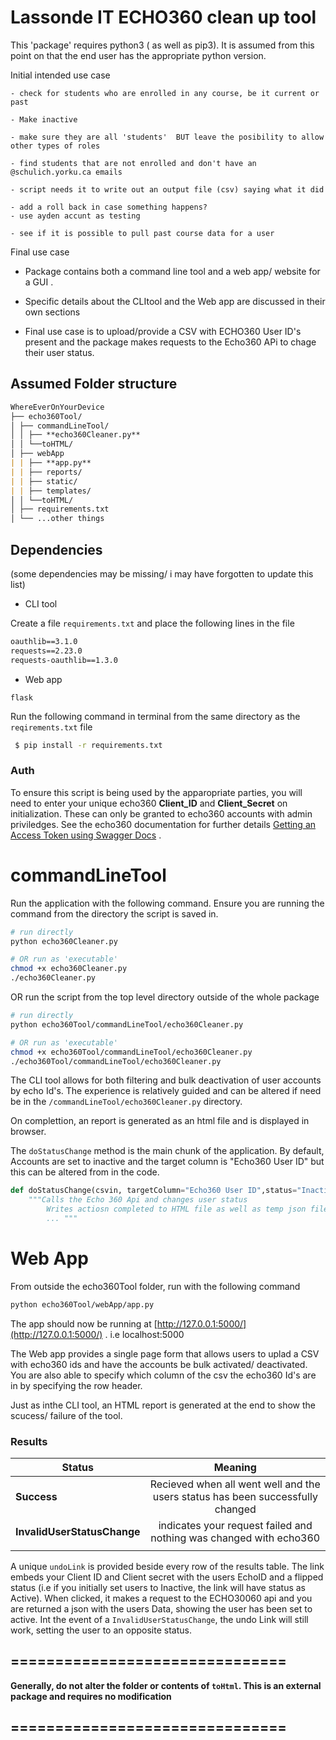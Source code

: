 # Lassonde IT ECHO360 clean up tool

This 'package' requires python3 ( as well as pip3). It is assumed from this point on that the end user has the appropriate python version.

Initial intended use case

```
- check for students who are enrolled in any course, be it current or past

- Make inactive

- make sure they are all 'students'  BUT leave the posibility to allow other types of roles

- find students that are not enrolled and don't have an @schulich.yorku.ca emails

- script needs it to write out an output file (csv) saying what it did

- add a roll back in case something happens?
- use ayden accunt as testing

- see if it is possible to pull past course data for a user

```

Final use case

- Package contains both a command line tool and a web app/ website for a GUI .
- Specific details about the CLItool and the Web app are discussed in their own sections

- Final use case is to upload/provide a CSV with ECHO360 User ID's present and the package makes requests to the Echo360 APi to chage their user status.

## Assumed Folder structure

```markdown
WhereEverOnYourDevice
├── echo360Tool/
│ ├── commandLineTool/
│ │ ├── **echo360Cleaner.py**
│ │ └──toHTML/
│ ├── webApp
| | ├── **app.py**
| | ├── reports/
| | ├── static/
| | ├── templates/
│ │ └──toHTML/
│ ├── requirements.txt
│ └── ...other things
```

## Dependencies

(some dependencies may be missing/ i may have forgotten to update this list)

- CLI tool

Create a file `requirements.txt` and place the following lines in the file

```txt
oauthlib==3.1.0
requests==2.23.0
requests-oauthlib==1.3.0

```

- Web app

```
flask
```

Run the following command in terminal from the same directory as the `reqirements.txt` file

```sh
 $ pip install -r requirements.txt
```

### Auth

To ensure this script is being used by the apparopriate parties, you will need to enter your unique echo360 **Client_ID** and **Client_Secret** on initialization. These can only be granted to echo360 accounts with admin priviledges. See the echo360 documentation for further details [Getting an Access Token using Swagger Docs](https://admin.echo360.com/hc/en-us/articles/360035034252-Generating-Client-Credentials-to-Obtain-Access-Token) .

# commandLineTool

Run the application with the following command. Ensure you are running the command from the directory the script is saved in.

```sh
# run directly
python echo360Cleaner.py

# OR run as 'executable'
chmod +x echo360Cleaner.py
./echo360Cleaner.py
```

OR run the script from the top level directory outside of the whole package

```sh
# run directly
python echo360Tool/commandLineTool/echo360Cleaner.py

# OR run as 'executable'
chmod +x echo360Tool/commandLineTool/echo360Cleaner.py
./echo360Tool/commandLineTool/echo360Cleaner.py
```

The CLI tool allows for both filtering and bulk deactivation of user accounts by echo Id's. The experience is relatively guided and can be altered if need be in the `/commandLineTool/echo360Cleaner.py` directory.

On complettion, an report is generated as an html file and is displayed in browser.

The `doStatusChange` method is the main chunk of the application. By default, Accounts are set to inactive and the target column is "Echo360 User ID" but this can be altered from in the code.

```python
def doStatusChange(csvin, targetColumn="Echo360 User ID",status="Inactive"):
    """Calls the Echo 360 Api and changes user status
        Writes actiosn completed to HTML file as well as temp json file
        ... """
```

# Web App

From outside the echo360Tool folder, run with the following command

```sh
python echo360Tool/webApp/app.py
```

The app should now be running at [http://127.0.0.1:5000/](http://127.0.0.1:5000/) . i.e localhost:5000

The Web app provides a single page form that allows users to uplad a CSV with echo360 ids and have the accounts be bulk activated/ deactivated. You are also able to specify which column of the csv the echo360 Id's are in by specifying the row header.

Just as inthe CLI tool, an HTML report is generated at the end to show the scucess/ failure of the tool.

### Results

| Status                      |                                    Meaning                                     |
| --------------------------- | :----------------------------------------------------------------------------: |
| **Success**                 | Recieved when all went well and the users status has been successfully changed |
| **InvalidUserStatusChange** |       indicates your request failed and nothing was changed with echo360       |
|                             |                                                                                |

A unique `undoLink` is provided beside every row of the results table. The link embeds your Client ID and Client secret with the users EchoID and a flipped status (i.e if you initially set users to Inactive, the link will have status as Active). When clicked, it makes a request to the ECHO30060 api and you are returned a json with the users Data, showing the user has been set to active. Int the event of a `InvalidUserStatusChange`, the undo Link will still work, setting the user to an opposite status.

## ===============================

**Generally, do not alter the folder or contents of `toHtml`. This is an external package and requires no modification**

## ===============================
